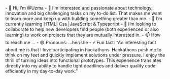  <body style="background-image:url('https://i.pinimg.com/736x/f6/b7/c1/f6b7c140e4021f3c18b5ee5f384b9e15.jpg')";>
- 👋 Hi, I’m @Uzma
- 👀 I’m interested and passionate about technology, innovation and big challenging tasks on my to-do list.
  That makes me want to learn more and keep up with building something greater than me.
- 🌱 I’m currently learning HTML| Css |JavaScript & Typescript 
- 💞️ I’m looking to collaborate to help new developers find people (both experienced or also learning)
 to work on projects that they are mutually interested in.
- 📫 How to reach me ...
- 😄 Pronouns: ...her/she
- ⚡ Fun fact: “An interesting fact about me is that I love participating in hackathons.
 Hackathons push me to think on my feet and quickly implement solutions under pressure.
 I enjoy the thrill of turning ideas into functional prototypes. This experience translates directly into
  my ability to handle tight deadlines and deliver quality code efficiently in my day-to-day work.”
</body>
<!---
UzmaTahir97/UzmaTahir97 is a ✨ special ✨ repository because its `README.md` (this file) appears on your GitHub profile.
You can click the Preview link to take a look at your changes.
--->
